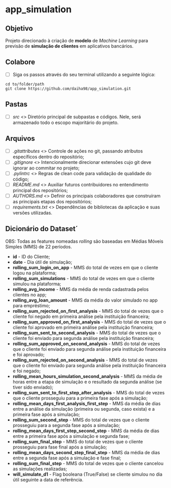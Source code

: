 # app_simulation

## Objetivo

Projeto direcionado à criação de **modelo** de *Machine Learning* para previsão de **simulação de clientes** em aplicativos bancários.

## Colabore

- [ ] Siga os passos através do seu terminal utilizando a seguinte lógica:

```linux
cd to/folder/path
git clone https://github.com/daiha98/app_simulation.git
```

## Pastas

- [ ] *src* <> Diretório principal de subpastas e códigos. Nele, será armazenado todo o escopo majoritário do projeto.

## Arquivos

- [ ] *.gitattributes* <> Controle de ações no git, passando atributos específicos dentro do repositório;
- [ ] *.gitignore* <> Intencionalmente direcionar extensões cujo git deve ignorar ao commitar no projeto;
- [ ] *.pylintrc* <> Regras de clean code para validação de qualidade do código;
- [ ] *README.md* <> Auxiliar futuros contribuidores no entendimento principal dos repositórios;
- [ ] *AUTHORS.md* <> Definir os principais colaboradores que construíram as principais etapas dos repositórios;
- [ ] *requirements.txt* <> Dependências de bibliotecas da aplicação e suas versões utilizadas.

## Dicionário do Dataset´

OBS: Todas as features nomeadas *rolling* são baseadas em Médias Móveis Simples (MMS) de 22 períodos.

- **id** - ID do Cliente;
- **date** - Dia útil de simulação;
- **rolling_sum_login_on_app** - MMS do total de vezes em que o cliente logou na plataforma;
- **rolling_sum_simulations** - MMS do total de vezes em que o cliente simulou na plataforma;
- **rolling_avg_income** - MMS da média de renda cadastrada pelos clientes no app;
- **rolling_avg_loan_amount** - MMS da média do valor simulado no app para empréstimo;
- **rolling_sum_rejected_on_first_analysis** - MMS do total de vezes que o cliente foi negado em primeira análise pela instituição financeira;
- **rolling_sum_approved_on_first_analysis** - MMS do total de vezes que o cliente foi aprovado em primeira análise pela instituição financeira;
- **rolling_sum_sent_to_second_analysis** - MMS do total de vezes que o cliente foi enviado para segunda análise pela instituição financeira;
- **rolling_sum_approved_on_second_analysis** - MMS do total de vezes que o cliente foi enviado para segunda análise pela instituição financeira e foi aprovado;
- **rolling_sum_rejected_on_second_analysis** - MMS do total de vezes que o cliente foi enviado para segunda análise pela instituição financeira e foi negado;
- **rolling_mean_hours_simulation_second_analysis** - MMS da média de horas entre a etapa de simulação e o resultado da segunda análise (se tiver sido enviado);
- **rolling_sum_sent_to_first_step_after_analysis** - MMS do total de vezes que o cliente prosseguiu para a primeira fase após a simulação;
- **rolling_mean_days_first_analysis_first_step** - MMS da média de dias entre a análise da simulação (primeira ou segunda, caso exista) e a primeira fase após a simulação;
- **rolling_sum_second_step** - MMS do total de vezes que o cliente prosseguiu para a segunda fase após a simulação;
- **rolling_mean_days_first_step_second_step** - MMS da média de dias entre a primeira fase após a simulação e segunda fase;
- **rolling_sum_final_step** - MMS do total de vezes que o cliente prosseguiu para fase final após a simulação;
- **rolling_mean_days_second_step_final_step** - MMS da média de dias entre a segunda fase após a simulação e fase final;
- **rolling_sum_final_step** - MMS do total de vezes que o cliente cancelou as simulações realizadas;
- **will_simulate_d1** - Flag booleana (True/False) se cliente simulou no dia útil seguinte a data de referência.
